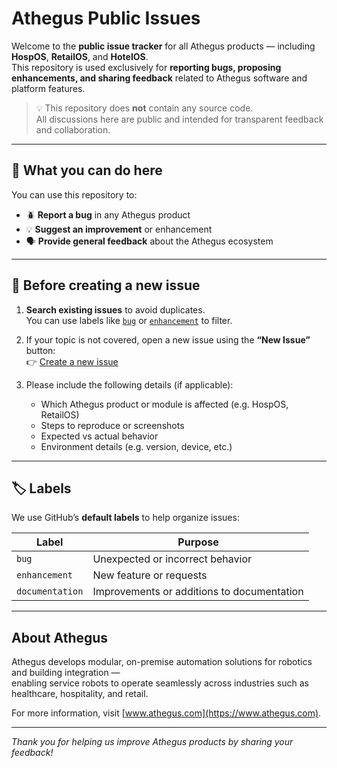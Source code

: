 # Athegus Public Issues

Welcome to the **public issue tracker** for all Athegus products — including **HospOS**, **RetailOS**, and **HotelOS**.  
This repository is used exclusively for **reporting bugs, proposing enhancements, and sharing feedback** related to Athegus software and platform features.

> 💡 This repository does **not** contain any source code.  
> All discussions here are public and intended for transparent feedback and collaboration.

---

## 🚀 What you can do here

You can use this repository to:

- 🪲 **Report a bug** in any Athegus product  
- 💡 **Suggest an improvement** or enhancement    
- 🗣️ **Provide general feedback** about the Athegus ecosystem

---

## 🧭 Before creating a new issue

1. **Search existing issues** to avoid duplicates.  
   You can use labels like [`bug`](https://github.com/Athegus/Public-Issues/labels/bug) or [`enhancement`](https://github.com/Athegus/Public-Issues/labels/enhancement) to filter.

2. If your topic is not covered, open a new issue using the **“New Issue”** button:  
   👉 [Create a new issue](https://github.com/Athegus/Public-Issues/issues/new)

3. Please include the following details (if applicable):
   - Which Athegus product or module is affected (e.g. HospOS, RetailOS)
   - Steps to reproduce or screenshots
   - Expected vs actual behavior
   - Environment details (e.g. version, device, etc.)

---

## 🏷️ Labels

We use GitHub’s **default labels** to help organize issues:

| Label | Purpose |
|-------|----------|
| `bug` | Unexpected or incorrect behavior |
| `enhancement` | New feature or requests |
| `documentation` | Improvements or additions to documentation |

---

## About Athegus

Athegus develops modular, on-premise automation solutions for robotics and building integration —  
enabling service robots to operate seamlessly across industries such as healthcare, hospitality, and retail.

For more information, visit [www.athegus.com](https://www.athegus.com).

---

_Thank you for helping us improve Athegus products by sharing your feedback!_
